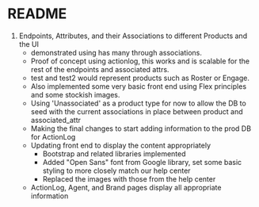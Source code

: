 # README

1. Endpoints, Attributes, and their Associations to different Products and the UI
    - demonstrated using has many through associations.
    - Proof of concept using actionlog, this works and is scalable for the rest of the endpoints and associated attrs. 
    - test and test2 would represent products such as Roster or Engage. 
    - Also implemented some very basic front end using Flex principles and some stockish images.
    - Using 'Unassociated' as a product type for now to allow the DB to seed with the current associations in place between product and associated_attr
    - Making the final changes to start adding information to the prod DB for ActionLog
    - Updating front end to display the content appropriately
        - Bootstrap and related libraries implemented
        - Added "Open Sans" font from Google library, set some basic styling to more closely match our help center
        - Replaced the images with those from the help center
    - ActionLog, Agent, and Brand pages display all appropriate information